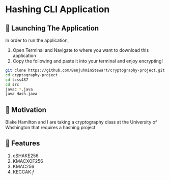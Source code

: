 # Hashing CLI Application

## 🚀 Launching The Application

In order to run the application, 
1. Open Terminal and Navigate to where you want to download this application
3. Copy the following and paste it into your terminal and enjoy encrypting!
```bash
git clone https://github.com/BenjuhminStewart/cryptography-project.git
cd cryptography-project
cd tcss487
cd src
javac *.java
java Hash.java
```

## 🧐 Motivation

Blake Hamilton and I are taking a cryptography class at the University of Washington that requires a hashing project

## 🔧 Features

1. cSHAKE256
2. KMACXOF256
3. KMAC256
4. KECCAK *f*
